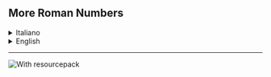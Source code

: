 ## More Roman Numbers

<details>
<summary>Italiano</summary>

**Questo Resourcepack estende i numeri romani degli incantesimi dal livello 10 fino al massimo 255.**

Nel Minecraft vanilla, i livelli oltre il X vengono mostrati con lunghe e poco pratiche stringhe interne *(es. enchantment.level.11, enchantment.level.12, ...)*.  

Con questo resourcepack, anche dall’11 in poi i livelli sono in numeri romani fino a CCLV (255), rendendoli più coerenti con i primi 10 e sostituendo quelle fastidiose stringhe, sia che li ottieni tramite **comando** che con **mod che lo permettono in sopravvivenza**.

</details>

<details>
<summary>English</summary>

**This Resourcepack extends Roman numerals for enchantments from level 10 up to 255.**

In vanilla Minecraft, levels beyond X are shown with long and inconvenient internal strings *(e.g. enchantment.level.11, enchantment.level.12, ...)*.  

With this resourcepack, levels from 11 up to CCLV (255) are displayed in Roman numerals, keeping them consistent with the first 10 and replacing those cumbersome strings, whether obtained via **commands** or with **mods that allow it in survival**.

</details>

---
![With resourcepack ](https://cdn.modrinth.com/data/OxIRmvdY/images/3356cd643d0bfeaf674643a08001b90c1fbde625.jpeg)
